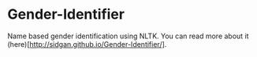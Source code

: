 Gender-Identifier
=================

Name based gender identification using NLTK. You can read more about it (here)[http://sidgan.github.io/Gender-Identifier/].

